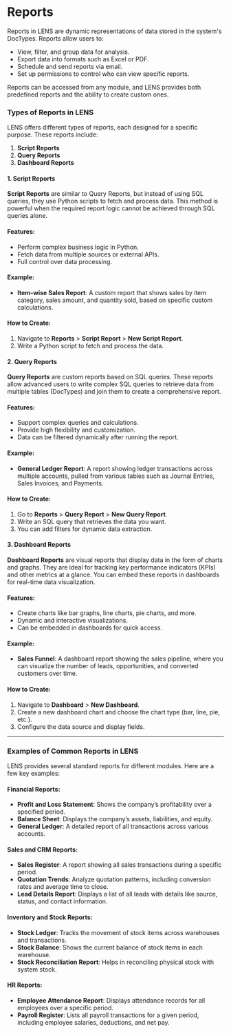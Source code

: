 # Reports

Reports in LENS are dynamic representations of data stored in the system's DocTypes. Reports allow users to:

-   View, filter, and group data for analysis.
-   Export data into formats such as Excel or PDF.
-   Schedule and send reports via email.
-   Set up permissions to control who can view specific reports.

Reports can be accessed from any module, and LENS provides both predefined reports and the ability to create custom ones.

### Types of Reports in LENS

LENS offers different types of reports, each designed for a specific purpose. These reports include:

1.  **Script Reports**
2.  **Query Reports**
3.  **Dashboard Reports**

#### 1. Script Reports

**Script Reports** are similar to Query Reports, but instead of using SQL queries, they use Python scripts to fetch and process data. This method is powerful when the required report logic cannot be achieved through SQL queries alone.

#### Features:

-   Perform complex business logic in Python.
-   Fetch data from multiple sources or external APIs.
-   Full control over data processing.

#### Example:

-   **Item-wise Sales Report**: A custom report that shows sales by item category, sales amount, and quantity sold, based on specific custom calculations.

#### How to Create:

1.  Navigate to **Reports** > **Script Report** > **New Script Report**.
2.  Write a Python script to fetch and process the data.

#### 2. Query Reports

**Query Reports** are custom reports based on SQL queries. These reports allow advanced users to write complex SQL queries to retrieve data from multiple tables (DocTypes) and join them to create a comprehensive report.

#### Features:

-   Support complex queries and calculations.
-   Provide high flexibility and customization.
-   Data can be filtered dynamically after running the report.

#### Example:

-   **General Ledger Report**: A report showing ledger transactions across multiple accounts, pulled from various tables such as Journal Entries, Sales Invoices, and Payments.

#### How to Create:

1.  Go to **Reports** > **Query Report** > **New Query Report**.
2.  Write an SQL query that retrieves the data you want.
3.  You can add filters for dynamic data extraction.

#### 3. Dashboard Reports

**Dashboard Reports** are visual reports that display data in the form of charts and graphs. They are ideal for tracking key performance indicators (KPIs) and other metrics at a glance. You can embed these reports in dashboards for real-time data visualization.

#### Features:

-   Create charts like bar graphs, line charts, pie charts, and more.
-   Dynamic and interactive visualizations.
-   Can be embedded in dashboards for quick access.

#### Example:

-   **Sales Funnel**: A dashboard report showing the sales pipeline, where you can visualize the number of leads, opportunities, and converted customers over time.

#### How to Create:

1.  Navigate to **Dashboard** > **New Dashboard**.
2.  Create a new dashboard chart and choose the chart type (bar, line, pie, etc.).
3.  Configure the data source and display fields.

---
### Examples of Common Reports in LENS

LENS provides several standard reports for different modules. Here are a few key examples:

#### Financial Reports:

-   **Profit and Loss Statement**: Shows the company’s profitability over a specified period.
-   **Balance Sheet**: Displays the company’s assets, liabilities, and equity.
-   **General Ledger**: A detailed report of all transactions across various accounts.

#### Sales and CRM Reports:

-   **Sales Register**: A report showing all sales transactions during a specific period.
-   **Quotation Trends**: Analyze quotation patterns, including conversion rates and average time to close.
-   **Lead Details Report**: Displays a list of all leads with details like source, status, and contact information.

#### Inventory and Stock Reports:

-   **Stock Ledger**: Tracks the movement of stock items across warehouses and transactions.
-   **Stock Balance**: Shows the current balance of stock items in each warehouse.
-   **Stock Reconciliation Report**: Helps in reconciling physical stock with system stock.

#### HR Reports:

-   **Employee Attendance Report**: Displays attendance records for all employees over a specific period.
-   **Payroll Register**: Lists all payroll transactions for a given period, including employee salaries, deductions, and net pay.
<!--stackedit_data:
eyJoaXN0b3J5IjpbLTk0NjU2ODI5Ml19
-->